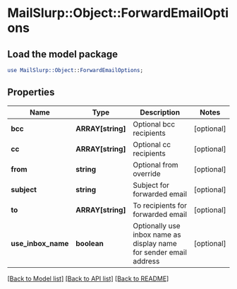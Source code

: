 # MailSlurp::Object::ForwardEmailOptions

## Load the model package
```perl
use MailSlurp::Object::ForwardEmailOptions;
```

## Properties
Name | Type | Description | Notes
------------ | ------------- | ------------- | -------------
**bcc** | **ARRAY[string]** | Optional bcc recipients | [optional] 
**cc** | **ARRAY[string]** | Optional cc recipients | [optional] 
**from** | **string** | Optional from override | [optional] 
**subject** | **string** | Subject for forwarded email | [optional] 
**to** | **ARRAY[string]** | To recipients for forwarded email | [optional] 
**use_inbox_name** | **boolean** | Optionally use inbox name as display name for sender email address | [optional] 

[[Back to Model list]](../README#documentation-for-models) [[Back to API list]](../README#documentation-for-api-endpoints) [[Back to README]](../README)



